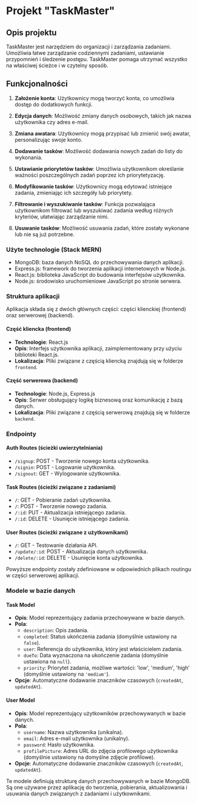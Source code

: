 # Projekt "TaskMaster"

## Opis projektu
TaskMaster jest narzędziem do organizacji i zarządzania zadaniami. Umożliwia łatwe zarządzanie codziennymi zadaniami, ustawianie przypomnień i śledzenie postępu. TaskMaster pomaga utrzymać wszystko na właściwej ścieżce i w czytelny sposób.

## Funkcjonalności
1. **Założenie konta**: Użytkownicy mogą tworzyć konta, co umożliwia dostęp do dodatkowych funkcji.

2. **Edycja danych**: Możliwość zmiany danych osobowych, takich jak nazwa użytkownika czy adres e-mail.

3. **Zmiana awatara**: Użytkownicy mogą przypisać lub zmienić swój awatar, personalizując swoje konto.

4. **Dodawanie tasków**: Możliwość dodawania nowych zadań do listy do wykonania.

5. **Ustawianie priorytetów tasków**: Umożliwia użytkownikom określanie ważności poszczególnych zadań poprzez ich priorytetyzację.

6. **Modyfikowanie tasków**: Użytkownicy mogą edytować istniejące zadania, zmieniając ich szczegóły lub priorytety.

7. **Filtrowanie i wyszukiwanie tasków**: Funkcja pozwalająca użytkownikom filtrować lub wyszukiwać zadania według różnych kryteriów, ułatwiając zarządzanie nimi.

8. **Usuwanie tasków**: Możliwość usuwania zadań, które zostały wykonane lub nie są już potrzebne.

### Użyte technologie (Stack MERN)
- MongoDB: baza danych NoSQL do przechowywania danych aplikacji.
- Express.js: framework do tworzenia aplikacji internetowych w Node.js.
- React.js: biblioteka JavaScript do budowania interfejsów użytkownika.
- Node.js: środowisko uruchomieniowe JavaScript po stronie serwera.

### Struktura aplikacji
Aplikacja składa się z dwóch głównych części: części klienckiej (frontend) oraz serwerowej (backend).

#### Część kliencka (frontend)
- **Technologie**: React.js
- **Opis**: Interfejs użytkownika aplikacji, zaimplementowany przy użyciu biblioteki React.js.
- **Lokalizacja**: Pliki związane z częścią kliencką znajdują się w folderze `frontend`.

#### Część serwerowa (backend)
- **Technologie**: Node.js, Express.js
- **Opis**: Serwer obsługujący logikę biznesową oraz komunikację z bazą danych.
- **Lokalizacja**: Pliki związane z częścią serwerową znajdują się w folderze `backend`.

### Endpointy
#### Auth Routes (ścieżki uwierzytelniania)
- `/signup`: POST - Tworzenie nowego konta użytkownika.
- `/signin`: POST - Logowanie użytkownika.
- `/signout`: GET - Wylogowanie użytkownika.

#### Task Routes (ścieżki związane z zadaniami)
- `/`: GET - Pobieranie zadań użytkownika.
- `/`: POST - Tworzenie nowego zadania.
- `/:id`: PUT - Aktualizacja istniejącego zadania.
- `/:id`: DELETE - Usunięcie istniejącego zadania.

#### User Routes (ścieżki związane z użytkownikami)
- `/`: GET - Testowanie działania API.
- `/update/:id`: POST - Aktualizacja danych użytkownika.
- `/delete/:id`: DELETE - Usunięcie konta użytkownika.

Powyższe endpointy zostały zdefiniowane w odpowiednich plikach routingu w części serwerowej aplikacji.

### Modele w bazie danych

#### Task Model
- **Opis**: Model reprezentujący zadania przechowywane w bazie danych.
- **Pola**:
  - `description`: Opis zadania.
  - `completed`: Status ukończenia zadania (domyślnie ustawiony na `false`).
  - `user`: Referencja do użytkownika, który jest właścicielem zadania.
  - `dueTo`: Data wyznaczona na ukończenie zadania (domyślnie ustawiona na `null`).
  - `priority`: Priorytet zadania, możliwe wartości: 'low', 'medium', 'high' (domyślnie ustawiony na `'medium'`).
- **Opcje**: Automatyczne dodawanie znaczników czasowych (`createdAt`, `updatedAt`).

#### User Model
- **Opis**: Model reprezentujący użytkowników przechowywanych w bazie danych.
- **Pola**:
  - `username`: Nazwa użytkownika (unikalna).
  - `email`: Adres e-mail użytkownika (unikalny).
  - `password`: Hasło użytkownika.
  - `profilePicture`: Adres URL do zdjęcia profilowego użytkownika (domyślnie ustawiony na domyślne zdjęcie profilowe).
- **Opcje**: Automatyczne dodawanie znaczników czasowych (`createdAt`, `updatedAt`).

Te modele definiują strukturę danych przechowywanych w bazie MongoDB. Są one używane przez aplikację do tworzenia, pobierania, aktualizowania i usuwania danych związanych z zadaniami i użytkownikami.
